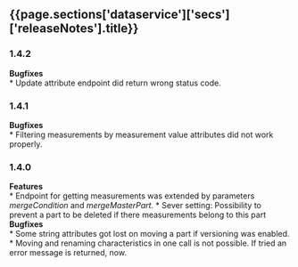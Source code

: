 <h2 id="{{page.sections['dataservice']['secs']['releaseNotes'].anchor}}">{{page.sections['dataservice']['secs']['releaseNotes'].title}}</h2>

<p></p>
<div class="panel panel-primary">
  <div class="panel-heading">
    <span><h3 class="panel-title">1.4.2</h3></span>
    <span style="float: right;"></span>
  </div>
  <div class="panel-body">
    <b>Bugfixes</b><br/>
    * Update attribute endpoint did return wrong status code.
  </div>
</div>

<div class="panel panel-primary">
  <div class="panel-heading">
    <span><h3 class="panel-title">1.4.1</h3></span>
    <span style="float: right;"></span>
  </div>
  <div class="panel-body">
    <b>Bugfixes</b><br/>
    * Filtering measurements by measurement value attributes did not work properly.
  </div>
</div>

<div class="panel panel-primary">
  <div class="panel-heading">
    <span><h3 class="panel-title">1.4.0</h3></span>
    <span style="float: right;"></span>
  </div>
  <div class="panel-body">
    <b>Features</b><br/>
    * Endpoint for getting measurements was extended by parameters <i>mergeCondition</i> and <i>mergeMasterPart</i>.
    * Sever setting: Possibility to prevent a part to be deleted if there measurements belong to this part
  </div>
  <div class="panel-body">
    <b>Bugfixes</b><br/>
    * Some string attributes got lost on moving a part if versioning was enabled.
    * Moving and renaming characteristics in one call is not possible. If tried an error message is returned, now.
  </div>
</div>